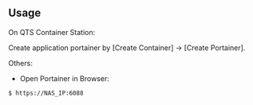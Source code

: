 ## Usage

On QTS Container Station:

Create application portainer by [Create Container] → [Create Portainer].


Others:

- Open Portainer in Browser:
```
$ https://NAS_IP:6088
```

